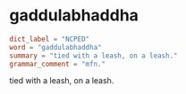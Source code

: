 # gaddulabhaddha

``` toml
dict_label = "NCPED"
word = "gaddulabhaddha"
summary = "tied with a leash, on a leash."
grammar_comment = "mfn."
```

tied with a leash, on a leash.

